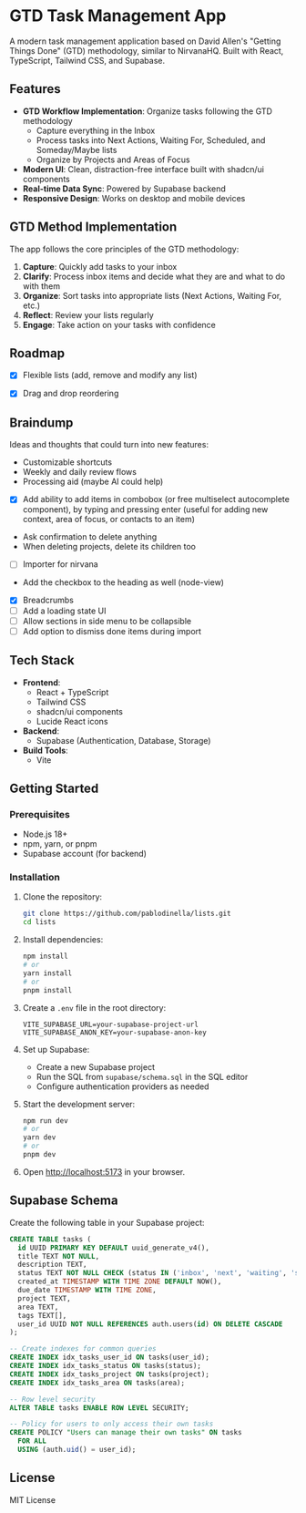 # GTD Task Management App

A modern task management application based on David Allen's "Getting Things Done" (GTD) methodology, similar to NirvanaHQ. Built with React, TypeScript, Tailwind CSS, and Supabase.

## Features

- **GTD Workflow Implementation**: Organize tasks following the GTD methodology
  - Capture everything in the Inbox
  - Process tasks into Next Actions, Waiting For, Scheduled, and Someday/Maybe lists
  - Organize by Projects and Areas of Focus
- **Modern UI**: Clean, distraction-free interface built with shadcn/ui components
- **Real-time Data Sync**: Powered by Supabase backend
- **Responsive Design**: Works on desktop and mobile devices

## GTD Method Implementation

The app follows the core principles of the GTD methodology:

1. **Capture**: Quickly add tasks to your inbox
2. **Clarify**: Process inbox items and decide what they are and what to do with them
3. **Organize**: Sort tasks into appropriate lists (Next Actions, Waiting For, etc.)
4. **Reflect**: Review your lists regularly
5. **Engage**: Take action on your tasks with confidence

## Roadmap

- [x] Flexible lists (add, remove and modify any list)
- [x] Drag and drop reordering


## Braindump

Ideas and thoughts that could turn into new features:

- Customizable shortcuts
- Weekly and daily review flows
- Processing aid (maybe AI could help)
- [x] Add ability to add items in combobox (or free multiselect autocomplete component), by typing and pressing enter (useful for adding new context, area of focus, or contacts to an item)
- Ask confirmation to delete anything
- When deleting projects, delete its children too
- [ ] Importer for nirvana
- Add the checkbox to the heading as well (node-view)
- [x] Breadcrumbs
- [ ] Add a loading state UI
- [ ] Allow sections in side menu to be collapsible
- [ ] Add option to dismiss done items during import

## Tech Stack

- **Frontend**:
  - React + TypeScript
  - Tailwind CSS
  - shadcn/ui components
  - Lucide React icons
- **Backend**:
  - Supabase (Authentication, Database, Storage)
- **Build Tools**:
  - Vite

## Getting Started

### Prerequisites

- Node.js 18+
- npm, yarn, or pnpm
- Supabase account (for backend)

### Installation

1. Clone the repository:
   ```bash
   git clone https://github.com/pablodinella/lists.git
   cd lists
   ```

2. Install dependencies:
   ```bash
   npm install
   # or
   yarn install
   # or
   pnpm install
   ```

3. Create a `.env` file in the root directory:
   ```
   VITE_SUPABASE_URL=your-supabase-project-url
   VITE_SUPABASE_ANON_KEY=your-supabase-anon-key
   ```

4. Set up Supabase:
   - Create a new Supabase project
   - Run the SQL from `supabase/schema.sql` in the SQL editor
   - Configure authentication providers as needed

5. Start the development server:
   ```bash
   npm run dev
   # or
   yarn dev
   # or
   pnpm dev
   ```

6. Open [http://localhost:5173](http://localhost:5173) in your browser.

## Supabase Schema

Create the following table in your Supabase project:

```sql
CREATE TABLE tasks (
  id UUID PRIMARY KEY DEFAULT uuid_generate_v4(),
  title TEXT NOT NULL,
  description TEXT,
  status TEXT NOT NULL CHECK (status IN ('inbox', 'next', 'waiting', 'scheduled', 'someday', 'completed', 'trashed')),
  created_at TIMESTAMP WITH TIME ZONE DEFAULT NOW(),
  due_date TIMESTAMP WITH TIME ZONE,
  project TEXT,
  area TEXT,
  tags TEXT[],
  user_id UUID NOT NULL REFERENCES auth.users(id) ON DELETE CASCADE
);

-- Create indexes for common queries
CREATE INDEX idx_tasks_user_id ON tasks(user_id);
CREATE INDEX idx_tasks_status ON tasks(status);
CREATE INDEX idx_tasks_project ON tasks(project);
CREATE INDEX idx_tasks_area ON tasks(area);

-- Row level security
ALTER TABLE tasks ENABLE ROW LEVEL SECURITY;

-- Policy for users to only access their own tasks
CREATE POLICY "Users can manage their own tasks" ON tasks
  FOR ALL
  USING (auth.uid() = user_id);
```

## License

MIT License
